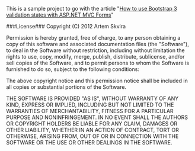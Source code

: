 This is a sample project to go with the article "[How to use Bootstrap 3 validation states with ASP.NET MVC Forms][1]"

[1]:http://nimblegecko.com/how-to-use-bootstrap-3-validation-states-with-asp-net-mvc-forms/

###License###
Copyright (C) 2012 Artem Skvira

Permission is hereby granted, free of charge, to any person obtaining a copy of this software and associated documentation files (the "Software"), to deal in the Software without restriction, including without limitation the rights to use, copy, modify, merge, publish, distribute, sublicense, and/or sell copies of the Software, and to permit persons to whom the Software is furnished to do so, subject to the following conditions:

The above copyright notice and this permission notice shall be included in all copies or substantial portions of the Software.

THE SOFTWARE IS PROVIDED "AS IS", WITHOUT WARRANTY OF ANY KIND, EXPRESS OR IMPLIED, INCLUDING BUT NOT LIMITED TO THE WARRANTIES OF MERCHANTABILITY, FITNESS FOR A PARTICULAR PURPOSE AND NONINFRINGEMENT. IN NO EVENT SHALL THE AUTHORS OR COPYRIGHT HOLDERS BE LIABLE FOR ANY CLAIM, DAMAGES OR OTHER LIABILITY, WHETHER IN AN ACTION OF CONTRACT, TORT OR OTHERWISE, ARISING FROM, OUT OF OR IN CONNECTION WITH THE SOFTWARE OR THE USE OR OTHER DEALINGS IN THE SOFTWARE.
